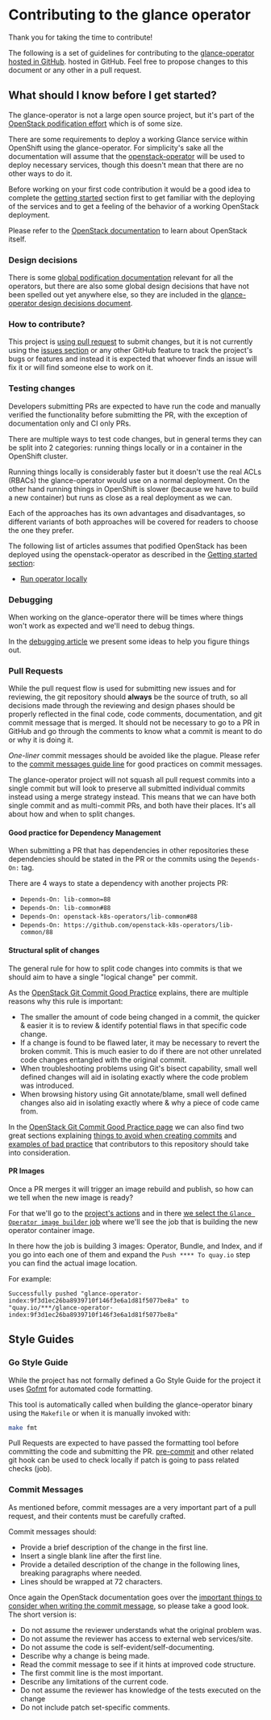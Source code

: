 # Contributing to the glance operator

Thank you for taking the time to contribute!

The following is a set of guidelines for contributing to the [glance-operator
hosted in GitHub](https://github.com/openstack-k8s-operators/glance-operator).
hosted in GitHub. Feel free to propose changes to this document or any other
in a pull request.

## What should I know before I get started?

The glance-operator is not a large open source project, but it's part
of the [OpenStack podification effort](https://github.com/openstack-k8s-operators)
which is of some size.

There are some requirements to deploy a working Glance service within OpenShift
using the glance-operator. For simplicity's sake all the documentation will
assume that the [openstack-operator](https://github.com/openstack-k8s-operators/openstack-operator)
will be used to deploy necessary services, though this doesn't mean that
there are no other ways to do it.

Before working on your first code contribution it would be a good idea to
complete the [getting started](README.md#getting-started) section first to
get familiar with the deploying of the services and to get a feeling of
the behavior of a working OpenStack deployment.

Please refer to the [OpenStack documentation](https://docs.openstack.org) to
learn about OpenStack itself.

### Design decisions

There is some [global podification
documentation](https://github.com/openstack-k8s-operators/docs) relevant for
all the operators, but there are also some global design decisions that have
not been spelled out yet anywhere else, so they are included in the
[glance-operator design decisions document](docs/design-decisions.md).

### How to contribute?

This project is [using pull
request](https://docs.github.com/en/pull-requests/collaborating-with-pull-requests/proposing-changes-to-your-work-with-pull-requests/about-pull-requests)
to submit changes, but it is not currently using the [issues
section](https://github.com/openstack-k8s-operators/glance-operator/issues) or
any other GitHub feature to track the project's bugs or features and instead it
is expected that whoever finds an issue will fix it or will find someone else
to work on it.

### Testing changes

Developers submitting PRs are expected to have run the code and manually
verified the functionality before submitting the PR, with the exception
of documentation only and CI only PRs.

There are multiple ways to test code changes, but in general terms they can be
split into 2 categories: running things locally or in a container in the
OpenShift cluster.

Running things locally is considerably faster but it doesn't use the real ACLs
(RBACs) the glance-operator would use on a normal deployment. On the other hand
running things in OpenShift is slower (because we have to build a new
container) but runs as close as a real deployment as we can.

Each of the approaches has its own advantages and disadvantages, so different
variants of both approaches will be covered for readers to choose the one they
prefer.

The following list of articles assumes that podified OpenStack has been
deployed using the openstack-operator as described in the [Getting started
section](README.md#getting-started):

- [Run operator locally](docs/local.md)

### Debugging

When working on the glance-operator there will be times where things won't work
as expected and we'll need to debug things.

In the [debugging article](https://github.com/openstack-k8s-operators/dev-docs/blob/main/debugging.md)
we present some ideas to help you figure things out.

### Pull Requests

While the pull request flow is used for submitting new issues and for
reviewing, the git repository should **always** be the source of truth, so all
decisions made through the reviewing and design phases should be properly
reflected in the final code, code comments, documentation, and git commit
message that is merged.  It should not be necessary to go to a PR in GitHub and
go through the comments to know what a commit is meant to do or why it is doing
it.

*One-liner* commit messages should be avoided like the plague.  Please refer to
the [commit messages guide line](#commit-messages) for good practices on commit
messages.

The glance-operator project will not squash all pull request commits into a
single commit but will look to preserve all submitted individual commits
instead using a merge strategy instead.  This means that we can have both
single commit and as multi-commit PRs, and both have their places. It's all
about how and when to split changes.

#### Good practice for Dependency Management

When submitting a PR that has dependencies in other repositories these
dependencies should be stated in the PR or the commits using the `Depends-On:`
tag.

There are 4 ways to state a dependency with another projects PR:
- `Depends-On: lib-common=88`
- `Depends-On: lib-common#88`
- `Depends-On: openstack-k8s-operators/lib-common#88`
- `Depends-On: https://github.com/openstack-k8s-operators/lib-common/88`

#### Structural split of changes

The general rule for how to split code changes into commits is that we should
aim to have a single "logical change" per commit.

As the [OpenStack Git Commit Good
Practice](https://wiki.openstack.org/wiki/GitCommitMessages) explains, there
are multiple reasons why this rule is important:

- The smaller the amount of code being changed in a commit, the quicker &
  easier it is to review & identify potential flaws in that specific code
  change.
- If a change is found to be flawed later, it may be necessary to revert the
  broken commit. This is much easier to do if there are not other unrelated
  code changes entangled with the original commit.
- When troubleshooting problems using Git's bisect capability, small well
  defined changes will aid in isolating exactly where the code problem was
  introduced.
- When browsing history using Git annotate/blame, small well defined changes
  also aid in isolating exactly where & why a piece of code came from.

In the [OpenStack Git Commit Good Practice
page](https://wiki.openstack.org/wiki/GitCommitMessages) we can also find two
great sections explaining [things to avoid when creating
commits](https://wiki.openstack.org/wiki/GitCommitMessages#Things_to_avoid_when_creating_commits)
and [examples of bad
practice](https://wiki.openstack.org/wiki/GitCommitMessages#Examples_of_bad_practice)
that contributors to this repository should take into consideration.

#### PR Images

Once a PR merges it will trigger an image rebuild and publish, so how can we
tell when the new image is ready?

For that we'll go to the [project's
actions](https://github.com/openstack-k8s-operators/glance-operator/actions)
and in there [we select the `Glance Operator image builder`
job](https://github.com/openstack-k8s-operators/glance-operator/actions/workflows/build-glance-operator.yaml)
where we'll see the job that is building the new operator container image.

In there how the job is building 3 images: Operator, Bundle, and Index, and if
you go into each one of them and expand the `Push **** To quay.io` step you can
find the actual image location.

For example:

```
Successfully pushed "glance-operator-index:9f3d1ec26ba8939710f146f3e6a1d81f5077be8a" to "quay.io/***/glance-operator-index:9f3d1ec26ba8939710f146f3e6a1d81f5077be8a"
```

## Style Guides

### Go Style Guide

While the project has not formally defined a Go Style Guide for the project it
uses [Gofmt](https://pkg.go.dev/cmd/gofmt) for automated code formatting.

This tool is automatically called when building the glance-operator binary
using the `Makefile` or when it is manually invoked with:

```sh
make fmt
```

Pull Requests are expected to have passed the formatting tool before committing
the code and submitting the PR. [pre-commit](https://github.com/openstack-k8s-operators/glance-operator/blob/main/.pre-commit-config.yaml)
and other related git hook can be used to check locally if patch is going to
pass related checks (job).

### Commit Messages

As mentioned before, commit messages are a very important part of a pull
request, and their contents must be carefully crafted.

Commit messages should:

- Provide a brief description of the change in the first line.
- Insert a single blank line after the first line.
- Provide a detailed description of the change in the following lines, breaking
  paragraphs where needed.
- Lines should be wrapped at 72 characters.

Once again the OpenStack documentation goes over the [important things to
consider when writing the commit
message](https://wiki.openstack.org/wiki/GitCommitMessages#Information_in_commit_messages),
so please take a good look.  The short version is:

- Do not assume the reviewer understands what the original problem was.
- Do not assume the reviewer has access to external web services/site.
- Do not assume the code is self-evident/self-documenting.
- Describe why a change is being made.
- Read the commit message to see if it hints at improved code structure.
- The first commit line is the most important.
- Describe any limitations of the current code.
- Do not assume the reviewer has knowledge of the tests executed on the change
- Do not include patch set-specific comments.
